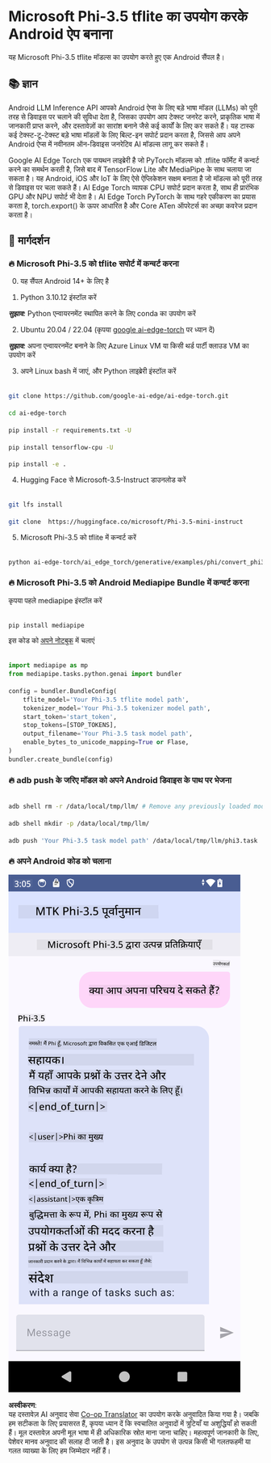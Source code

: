 <!--
CO_OP_TRANSLATOR_METADATA:
{
  "original_hash": "c4fe7f589d179be96a5577b0b8cba6aa",
  "translation_date": "2025-07-17T02:51:05+00:00",
  "source_file": "md/02.Application/01.TextAndChat/Phi3/UsingPhi35TFLiteCreateAndroidApp.md",
  "language_code": "hi"
}
-->
# **Microsoft Phi-3.5 tflite का उपयोग करके Android ऐप बनाना**

यह Microsoft Phi-3.5 tflite मॉडल्स का उपयोग करते हुए एक Android सैंपल है।

## **📚 ज्ञान**

Android LLM Inference API आपको Android ऐप्स के लिए बड़े भाषा मॉडल (LLMs) को पूरी तरह से डिवाइस पर चलाने की सुविधा देता है, जिसका उपयोग आप टेक्स्ट जनरेट करने, प्राकृतिक भाषा में जानकारी प्राप्त करने, और दस्तावेज़ों का सारांश बनाने जैसे कई कार्यों के लिए कर सकते हैं। यह टास्क कई टेक्स्ट-टू-टेक्स्ट बड़े भाषा मॉडलों के लिए बिल्ट-इन सपोर्ट प्रदान करता है, जिससे आप अपने Android ऐप्स में नवीनतम ऑन-डिवाइस जनरेटिव AI मॉडल्स लागू कर सकते हैं।

Google AI Edge Torch एक पायथन लाइब्रेरी है जो PyTorch मॉडल्स को .tflite फॉर्मेट में कन्वर्ट करने का समर्थन करती है, जिसे बाद में TensorFlow Lite और MediaPipe के साथ चलाया जा सकता है। यह Android, iOS और IoT के लिए ऐसे ऐप्लिकेशन सक्षम बनाता है जो मॉडल्स को पूरी तरह से डिवाइस पर चला सकते हैं। AI Edge Torch व्यापक CPU सपोर्ट प्रदान करता है, साथ ही प्रारंभिक GPU और NPU सपोर्ट भी देता है। AI Edge Torch PyTorch के साथ गहरे एकीकरण का प्रयास करता है, torch.export() के ऊपर आधारित है और Core ATen ऑपरेटर्स का अच्छा कवरेज प्रदान करता है।

## **🪬 मार्गदर्शन**

### **🔥 Microsoft Phi-3.5 को tflite सपोर्ट में कन्वर्ट करना**

0. यह सैंपल Android 14+ के लिए है

1. Python 3.10.12 इंस्टॉल करें

***सुझाव:*** Python एन्वायरनमेंट स्थापित करने के लिए conda का उपयोग करें

2. Ubuntu 20.04 / 22.04 (कृपया [google ai-edge-torch](https://github.com/google-ai-edge/ai-edge-torch) पर ध्यान दें)

***सुझाव:*** अपना एन्वायरनमेंट बनाने के लिए Azure Linux VM या किसी थर्ड पार्टी क्लाउड VM का उपयोग करें

3. अपने Linux bash में जाएं, और Python लाइब्रेरी इंस्टॉल करें

```bash

git clone https://github.com/google-ai-edge/ai-edge-torch.git

cd ai-edge-torch

pip install -r requirements.txt -U 

pip install tensorflow-cpu -U

pip install -e .

```

4. Hugging Face से Microsoft-3.5-Instruct डाउनलोड करें

```bash

git lfs install

git clone  https://huggingface.co/microsoft/Phi-3.5-mini-instruct

```

5. Microsoft Phi-3.5 को tflite में कन्वर्ट करें

```bash

python ai-edge-torch/ai_edge_torch/generative/examples/phi/convert_phi3_to_tflite.py --checkpoint_path  Your Microsoft Phi-3.5-mini-instruct path --tflite_path Your Microsoft Phi-3.5-mini-instruct tflite path  --prefill_seq_len 1024 --kv_cache_max_len 1280 --quantize True

```

### **🔥 Microsoft Phi-3.5 को Android Mediapipe Bundle में कन्वर्ट करना**

कृपया पहले mediapipe इंस्टॉल करें

```bash

pip install mediapipe

```

इस कोड को [अपने नोटबुक](../../../../../../code/09.UpdateSamples/Aug/Android/convert/convert_phi.ipynb) में चलाएं

```python

import mediapipe as mp
from mediapipe.tasks.python.genai import bundler

config = bundler.BundleConfig(
    tflite_model='Your Phi-3.5 tflite model path',
    tokenizer_model='Your Phi-3.5 tokenizer model path',
    start_token='start_token',
    stop_tokens=[STOP_TOKENS],
    output_filename='Your Phi-3.5 task model path',
    enable_bytes_to_unicode_mapping=True or Flase,
)
bundler.create_bundle(config)

```

### **🔥 adb push के जरिए मॉडल को अपने Android डिवाइस के पाथ पर भेजना**

```bash

adb shell rm -r /data/local/tmp/llm/ # Remove any previously loaded models

adb shell mkdir -p /data/local/tmp/llm/

adb push 'Your Phi-3.5 task model path' /data/local/tmp/llm/phi3.task

```

### **🔥 अपने Android कोड को चलाना**

![demo](../../../../../../translated_images/demo.06d5a4246f057d1be99ffad0cbf22f4ac0c41530774d51ff903cfaa1d3cd3c8e.hi.png)

**अस्वीकरण**:  
यह दस्तावेज़ AI अनुवाद सेवा [Co-op Translator](https://github.com/Azure/co-op-translator) का उपयोग करके अनुवादित किया गया है। जबकि हम सटीकता के लिए प्रयासरत हैं, कृपया ध्यान दें कि स्वचालित अनुवादों में त्रुटियाँ या अशुद्धियाँ हो सकती हैं। मूल दस्तावेज़ अपनी मूल भाषा में ही अधिकारिक स्रोत माना जाना चाहिए। महत्वपूर्ण जानकारी के लिए, पेशेवर मानव अनुवाद की सलाह दी जाती है। इस अनुवाद के उपयोग से उत्पन्न किसी भी गलतफहमी या गलत व्याख्या के लिए हम जिम्मेदार नहीं हैं।